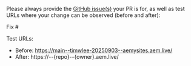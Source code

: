 Please always provide the [GitHub issue(s)](../issues) your PR is for, as well as test URLs where your change can be observed (before and after):

Fix #<gh-issue-id>

Test URLs:
- Before: https://main--timwlee-20250903--aemysites.aem.live/
- After: https://<branch>--{repo}--{owner}.aem.live/
